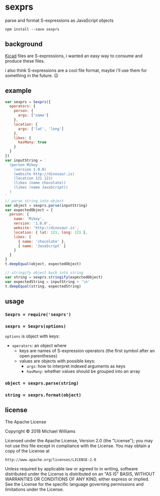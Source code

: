 # sexprs

parse and format S-expressions as JavaScript objects

```shell
npm install --save sexprs
```

## background

[Kicad](http://kicad-pcb.org/) files are S-expressions, i wanted an easy way to consume and produce these files.

i also think S-expressions are a cool file format, maybe i'll use them for something in the future. :wink:

## example

```js
var sexprs = Sexprs({
  operators: {
    person: {
      args: ['name']
    },
    location: {
      args: ['lat', 'long']
    },
    likes: {
      hasMany: true
    }
  }
})
var inputString = `
  (person Mikey
    (version 1.0.0)
    (website http://dinosaur.is)
    (location 121 121)
    (likes (name chocolate))
    (likes (name JavaScript))
  )
`
// parse string into object
var object = sexprs.parse(inputString)
var expectedObject = {
  person: {
    name: 'Mikey',
    version: '1.0.0',
    website: 'http://dinosaur.is',
    location: { lat: 121, long: 121 },
    likes: [
      { name: 'chocolate' },
      { name: 'JavaScript' }
    ]
  }
}
t.deepEqual(object, expectedObject)

// stringify object back into string
var string = sexprs.stringify(expectedObject)
var expectedString = inputString + '\n'
t.deepEqual(string, expectedString)
```

## usage

### `Sexprs = require('sexprs')`

### `sexprs = Sexprs(options)`

`options` is object with keys:

- `operators`: an object where
  - keys are names of S-expression operators (the first symbol after an open parentheses)
  - values are objects with possible keys:
    - `args`: how to interpret indexed arguments as keys
    - `hasMany`: whether values should be grouped into an array

### `object = sexprs.parse(string)`

### `string = sexprs.format(object)`

## license

The Apache License

Copyright &copy; 2018 Michael Williams

Licensed under the Apache License, Version 2.0 (the "License");
you may not use this file except in compliance with the License.
You may obtain a copy of the License at

    http://www.apache.org/licenses/LICENSE-2.0

Unless required by applicable law or agreed to in writing, software
distributed under the License is distributed on an "AS IS" BASIS,
WITHOUT WARRANTIES OR CONDITIONS OF ANY KIND, either express or implied.
See the License for the specific language governing permissions and
limitations under the License.
